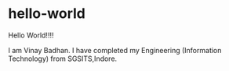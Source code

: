 # hello-world
Hello World!!!!

I am Vinay Badhan.
I have completed my Engineering (Information Technology) from SGSITS,Indore.
